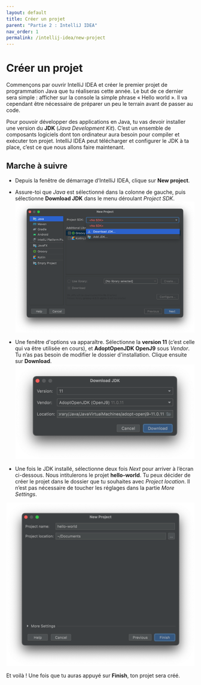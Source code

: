 ```yaml
---
layout: default
title: Créer un projet
parent: "Partie 2 : IntelliJ IDEA"
nav_order: 1
permalink: /intellij-idea/new-project
---
```


# Créer un projet

Commençons par ouvrir IntelliJ IDEA et créer le premier projet de programmation Java que tu réaliseras cette année. Le but de ce dernier sera simple : afficher sur la console la simple phrase « Hello world ». Il va cependant être nécessaire de préparer un peu le terrain avant de passer au code.

Pour pouvoir développer des applications en Java, tu vas devoir installer une version du **JDK** (*Java Development Kit*). C’est un ensemble de composants logiciels dont ton ordinateur aura besoin pour compiler et exécuter ton projet. IntelliJ IDEA peut télécharger et configurer le JDK à ta place, c’est ce que nous allons faire maintenant.

## Marche à suivre

* Depuis la fenêtre de démarrage d’IntelliJ IDEA, clique sur **New project**.

* Assure-toi que *Java* est sélectionné dans la colonne de gauche, puis sélectionne **Download JDK** dans le menu déroulant *Project SDK*.
  ![Emplacement de “Download JDK”](../assets/jdk-download.png)

* Une fenêtre d'options va apparaître. Sélectionne la **version 11** (c’est celle qui va être utilisée en cours), et **AdoptOpenJDK OpenJ9** sous *Vendor*. Tu n’as pas besoin de modifier le dossier d'installation. Clique ensuite sur **Download**.
  ![Les options à spécifier](../assets/jdk-options.png)

* Une fois le JDK installé, sélectionne deux fois *Next* pour arriver à l’écran ci-dessous. Nous intitulerons le projet **hello-world**. Tu peux décider de créer le projet dans le dossier que tu souhaites avec *Project location*. Il n’est pas nécessaire de toucher les réglages dans la partie *More Settings*.

![Finalisation de la création du projet](../assets/project-setup.png)

Et voilà ! Une fois que tu auras appuyé sur **Finish**, ton projet sera créé.

